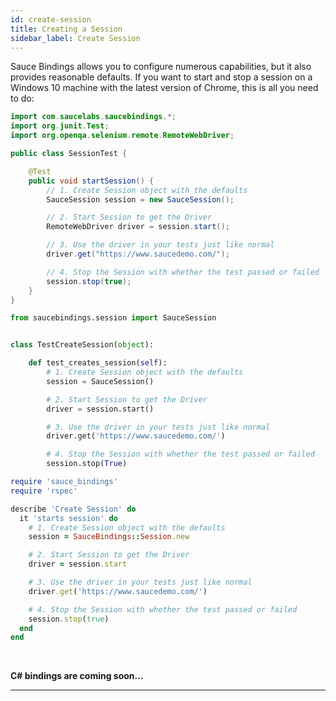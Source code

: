```yaml
---
id: create-session
title: Creating a Session
sidebar_label: Create Session
---
```


Sauce Bindings allows you to configure numerous capabilities, but it also provides reasonable defaults.
If you want to start and stop a session on a Windows 10 machine with the latest version of Chrome, 
this is all you need to do:

<!--DOCUSAURUS_CODE_TABS-->
<!--Java-->

```java
import com.saucelabs.saucebindings.*;
import org.junit.Test;
import org.openqa.selenium.remote.RemoteWebDriver;

public class SessionTest {

    @Test
    public void startSession() {
        // 1. Create Session object with the defaults
        SauceSession session = new SauceSession();

        // 2. Start Session to get the Driver
        RemoteWebDriver driver = session.start();

        // 3. Use the driver in your tests just like normal
        driver.get("https://www.saucedemo.com/");

        // 4. Stop the Session with whether the test passed or failed
        session.stop(true);
    }
}
```
<!--Python-->
```python
from saucebindings.session import SauceSession


class TestCreateSession(object):

    def test_creates_session(self):
        # 1. Create Session object with the defaults
        session = SauceSession()

        # 2. Start Session to get the Driver
        driver = session.start()

        # 3. Use the driver in your tests just like normal
        driver.get('https://www.saucedemo.com/')

        # 4. Stop the Session with whether the test passed or failed
        session.stop(True)
```
<!--Ruby-->
```ruby
require 'sauce_bindings'
require 'rspec'

describe 'Create Session' do
  it 'starts session' do
    # 1. Create Session object with the defaults
    session = SauceBindings::Session.new

    # 2. Start Session to get the Driver
    driver = session.start

    # 3. Use the driver in your tests just like normal
    driver.get('https://www.saucedemo.com/')

    # 4. Stop the Session with whether the test passed or failed
    session.stop(true)
  end
end
```
<!--C#-->
<br />

**C# bindings are coming soon...**

<!--END_DOCUSAURUS_CODE_TABS-->

___

